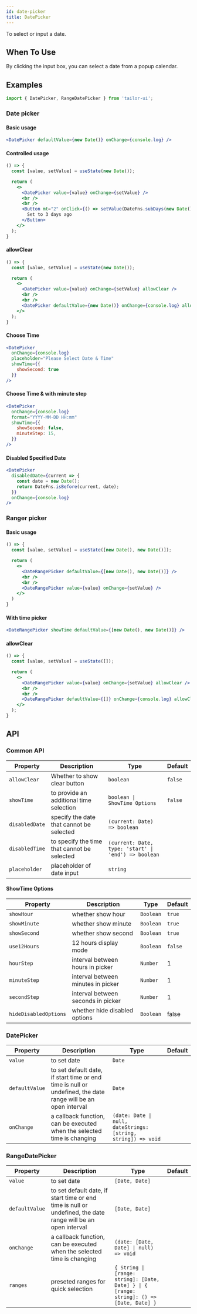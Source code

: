 ```yaml
---
id: date-picker
title: DatePicker
---
```


To select or input a date.

## When To Use

By clicking the input box, you can select a date from a popup calendar.

## Examples

```js
import { DatePicker, RangeDatePicker } from 'tailor-ui';
```

### Date picker

#### Basic usage

```jsx live
<DatePicker defaultValue={new Date()} onChange={console.log} />
```

#### Controlled usage

```jsx live
() => {
  const [value, setValue] = useState(new Date());

  return (
    <>
      <DatePicker value={value} onChange={setValue} />
      <br />
      <br />
      <Button mt="2" onClick={() => setValue(DateFns.subDays(new Date(), 3))}>
        Set to 3 days ago
      </Button>
    </>
  );
}
```

#### allowClear

```jsx live
() => {
  const [value, setValue] = useState(new Date());

  return (
    <>
      <DatePicker value={value} onChange={setValue} allowClear />
      <br />
      <br />
      <DatePicker defaultValue={new Date()} onChange={console.log} allowClear />
    </>
  );
}
```

#### Choose Time

```jsx live
<DatePicker
  onChange={console.log}
  placeholder="Please Select Date & Time"
  showTime={{
    showSecond: true
  }}
/>
```

#### Choose Time & with minute step

```jsx live
<DatePicker
  onChange={console.log}
  format="YYYY-MM-DD HH:mm"
  showTime={{
    showSecond: false,
    minuteStep: 15,
  }}
/>
```

#### Disabled Specified Date

```jsx live
<DatePicker
  disabledDate={current => {
    const date = new Date();
    return DateFns.isBefore(current, date);
  }}
  onChange={console.log}
/>
```

### Ranger picker

#### Basic usage

```jsx live
() => {
  const [value, setValue] = useState([new Date(), new Date()]);

  return (
    <>
      <DateRangePicker defaultValue={[new Date(), new Date()]} />
      <br />
      <br />
      <DateRangePicker value={value} onChange={setValue} />
    </>
  )
}
```

#### With time picker

```jsx live
<DateRangePicker showTime defaultValue={[new Date(), new Date()]} />
```

#### allowClear

```jsx live
() => {
  const [value, setValue] = useState([]);

  return (
    <>
      <DateRangePicker value={value} onChange={setValue} allowClear />
      <br />
      <br />
      <DateRangePicker defaultValue={[]} onChange={console.log} allowClear />
    </>
  );
}
```

## API

### Common API

| Property       | Description                                 | Type                                                 | Default |
|----------------|---------------------------------------------|------------------------------------------------------|---------|
| `allowClear`   | Whether to show clear button                | `boolean`                                            | `false` |
| `showTime`     | to provide an additional time selection     | `boolean \| ShowTime Options`                        | `false` |
| `disabledDate` | specify the date that cannot be selected    | `(current: Date) => boolean`                         |         |
| `disabledTime` | to specify the time that cannot be selected | `(current: Date, type: 'start' \| 'end') => boolean` |         |
| `placeholder`  | placeholder of date input                   | `string`                                             |         |

#### ShowTime Options

| Property              | Description                        | Type      | Default |
|-----------------------|------------------------------------|-----------|---------|
| `showHour`            | whether show hour                  | `Boolean` | `true`  |
| `showMinute`          | whether show minute                | `Boolean` | `true`  |
| `showSecond`          | whether show second                | `Boolean` | `true`  |
| `use12Hours`          | 12 hours display mode              | `Boolean` | `false` |
| `hourStep`            | interval between hours in picker   | `Number`  | 1       |
| `minuteStep`          | interval between minutes in picker | `Number`  | 1       |
| `secondStep`          | interval between seconds in picker | `Number`  | 1       |
| `hideDisabledOptions` | whether hide disabled options      | `Boolean` | false   |


### DatePicker

| Property       | Description                                 | Type                                                 | Default |
|----------------|---------------------------------------------|------------------------------------------------------|---------|
| `value`        | to set date                                                                                                  | `Date`
| `defaultValue` | to set default date, if start time or end time is null or undefined, the date range will be an open interval | `Date`                                     |                                                 |
| `onChange`     | a callback function, can be executed when the selected time is changing                                      | `(date: Date \| null, dateStrings: [string, string]) => void`           |                                                 |

### RangeDatePicker

| Property       | Description                                 | Type                                                 | Default |
|----------------|---------------------------------------------|------------------------------------------------------|---------|
| `value`        | to set date                                                                                                  | `[Date, Date]`
| `defaultValue` | to set default date, if start time or end time is null or undefined, the date range will be an open interval | `[Date, Date]`                                     |                                                 |
| `onChange`     | a callback function, can be executed when the selected time is changing                                      | `(date: [Date, Date] \| null) => void`           |                                                 |
|  `ranges` | preseted ranges for quick selection | `{ String \| [range: string]: [Date, Date] } \| { [range: string]: () => [Date, Date] }` | |

